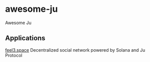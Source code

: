 # awesome-ju
Awesome Ju

## Applications
[feel3.space](https://feel3.space)
Decentralized social network powered by Solana and Ju Protocol
